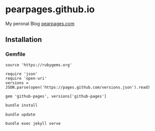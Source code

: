 # pearpages.github.io

My peronal Blog [pearpages.com](http://www.pearpages.com)

## Installation

### Gemfile

```
source 'https://rubygems.org'

require 'json'
require 'open-uri'
versions = JSON.parse(open('https://pages.github.com/versions.json').read)

gem 'github-pages', versions['github-pages']
````

```bash
bundle install
```

```bash
bundle update
```

```bash
bundle exec jekyll serve
```
